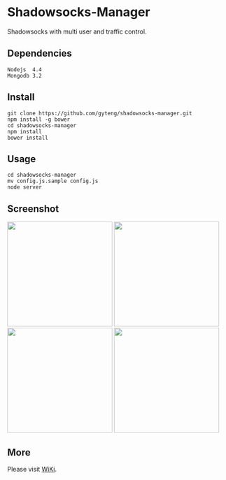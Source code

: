 Shadowsocks-Manager
===================

Shadowsocks with multi user and traffic control.

Dependencies
------------

    Nodejs  4.4
    Mongodb 3.2

Install
-------

    git clone https://github.com/gyteng/shadowsocks-manager.git
    npm install -g bower
    cd shadowsocks-manager
    npm install
    bower install

Usage
-----

    cd shadowsocks-manager
    mv config.js.sample config.js
    node server

Screenshot
----------

<img src="https://github.com/gyteng/shadowsocks-manager/blob/master/wiki/img/Screenshot0.png" width="240">
<img src="https://github.com/gyteng/shadowsocks-manager/blob/master/wiki/img/Screenshot1.png" width="240">
<img src="https://github.com/gyteng/shadowsocks-manager/blob/master/wiki/img/Screenshot2.png" width="240">
<img src="https://github.com/gyteng/shadowsocks-manager/blob/master/wiki/img/Screenshot3.png" width="240">

More
----

Please visit [WiKi](https://github.com/gyteng/shadowsocks-manager/wiki).
